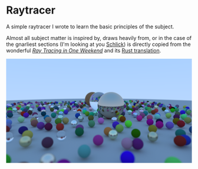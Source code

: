 # Raytracer

A simple raytracer I wrote to learn the basic principles of the subject.

Almost all subject matter is inspired by, draws heavily from, or in the case of the gnarliest sections (I'm looking at you [Schlick](https://en.wikipedia.org/wiki/Schlick%27s_approximation)) is directly copied from the wonderful [_Ray Tracing in One Weekend_](https://raytracing.github.io/books/RayTracingInOneWeekend.html) and its [Rust translation](https://misterdanb.github.io/raytracinginrust/).

![A raytraced image of a number of matte, glass and metallic spheres.](./raytrace.png)
